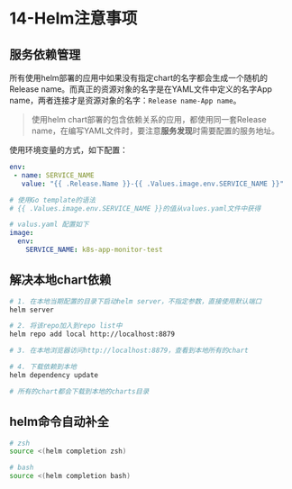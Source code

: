 # 14-Helm注意事项

## 服务依赖管理

所有使用helm部署的应用中如果没有指定chart的名字都会生成一个随机的Release name。而真正的资源对象的名字是在YAML文件中定义的名字App name，两者连接才是资源对象的名字：`Release name-App name`。

> 使用helm chart部署的包含依赖关系的应用，都使用同一套Release name，在编写YAML文件时，要注意**服务发现**时需要配置的服务地址。

使用环境变量的方式，如下配置：

```yaml
env:
 - name: SERVICE_NAME
   value: "{{ .Release.Name }}-{{ .Values.image.env.SERVICE_NAME }}"

# 使用Go template的语法
# {{ .Values.image.env.SERVICE_NAME }}的值从values.yaml文件中获得

# valus.yaml 配置如下
image:
  env:
    SERVICE_NAME: k8s-app-monitor-test
```

## 解决本地chart依赖

```bash
# 1. 在本地当期配置的目录下启动helm server，不指定参数，直接使用默认端口
helm server

# 2. 将该repo加入到repo list中
helm repo add local http://localhost:8879

# 3. 在本地浏览器访问http://localhost:8879，查看到本地所有的chart

# 4. 下载依赖到本地
helm dependency update

# 所有的chart都会下载到本地的charts目录
```

## helm命令自动补全

```bash
# zsh
source <(helm completion zsh)

# bash
source <(helm completion bash)

```
